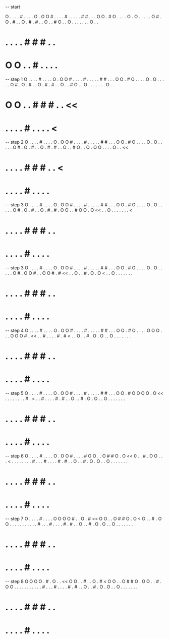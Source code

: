-- start

O . . . . # . . . .
O . O O # . . . . #
. . . . . # # . . .
O O . # O . . . . O
. O . . . . . O # .
O . # . . O . # . #
. . O . . # O . . O
. . . . . . . O . .

# . . . . # # # . .

# O O . . # . . . .

-- step 1
O . . . . # . . . .
O . O O # . . . . #
. . . . . # # . . .
O O . # O . . . . O
. O . . . . . O # .
O . # . . O . # . #
. . O . . # O . . O
. . . . . . . O . .

# O O . . # # # . . <<

# . . . . # . . . . <

-- step 2
O . . . . # . . . .
O . O O # . . . . #
. . . . . # # . . .
O O . # O . . . . O
. O . . . . . O # .
O . # . . O . # . #
. . O . . # O . . O
. O O . . . . O . . <<

# . . . . # # # . . <

# . . . . # . . . .

-- step 3
O . . . . # . . . .
O . O O # . . . . #
. . . . . # # . . .
O O . # O . . . . O
. O . . . . . O # .
O . # . . O . # . #
. O O . . # O O . O <<
. . O . . . . . . . <

# . . . . # # # . .

# . . . . # . . . .

-- step 3
O . . . . # . . . .
O . O O # . . . . #
. . . . . # # . . .
O O . # O . . . . O
. O . . . . . O # .
O O # . . O O # . # <<
. . O . . # . O . O <
. . O . . . . . . .

# . . . . # # # . .

# . . . . # . . . .

-- step 4
O . . . . # . . . .
O . O O # . . . . #
. . . . . # # . . .
O O . # O . . . . O
O O . . . O O O # . <<
. . # . . . . # . # <
. . O . . # . O . O
. . O . . . . . . .

# . . . . # # # . .

# . . . . # . . . .

-- step 5
O . . . . # . . . .
O . O O # . . . . #
. . . . . # # . . .
O O . # O O O O . O <<
. . . . . . . . # . <
. . # . . . . # . #
. . O . . # . O . O
. . O . . . . . . .

# . . . . # # # . .

# . . . . # . . . .

-- step 6
O . . . . # . . . .
O . O O # . . . . #
O O . . O # # O . O <<
0 . . # . O O . . . <
. . . . . . . . # .
. . # . . . . # . #
. . O . . # . O . O
. . O . . . . . . .

# . . . . # # # . .

# . . . . # . . . .

-- step 7
O . . . . # . . . .
O O O O # . . O . # <<
O O . . O # # O . O <
O . . # . O O . . .
. . . . . . . . # .
. . # . . . . # . #
. . O . . # . O . O
. . O . . . . . . .

# . . . . # # # . .

# . . . . # . . . .

-- step 8
O O O O . # . O . . <<
O O . . # . . O . # <
O O . . O # # O . O
O . . # . O O . . .
. . . . . . . . # .
. . # . . . . # . #
. . O . . # . O . O
. . O . . . . . . .

# . . . . # # # . .

# . . . . # . . . .
